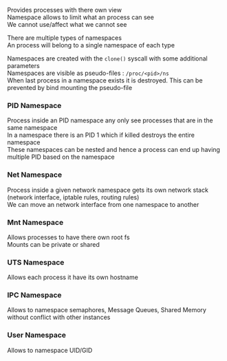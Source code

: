 Provides processes with there own view  
Namespace allows to limit what an process can see  
We cannot use/affect what we cannot see

There are multiple types of namespaces  
An process will belong to a single namespace of each type

Namespaces are created with the `clone()` syscall with some additional parameters  
Namespaces are visible as pseudo-files : `/proc/<pid>/ns`  
When last process in a namespace exists it is destroyed. This can be prevented by bind mounting the pseudo-file

### PID Namespace

Process inside an PID namespace any only see processes that are in the same namespace  
In a namespace there is an PID 1 which if killed destroys the entire namespace  
These namespaces can be nested and hence a process can end up having multiple PID based on the namespace

### Net Namespace

Process inside a given network namespace gets its own network stack (network interface, iptable rules, routing rules)  
We can move an network interface from one namespace to another

### Mnt Namespace

Allows processes to have there own root fs  
Mounts can be private or shared

### UTS Namespace

Allows each process it have its own hostname

### IPC Namespace

Allows to namespace semaphores, Message Queues, Shared Memory without conflict with other instances

### User Namespace

Allows to namespace UID/GID
